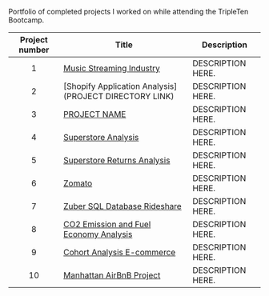 
Portfolio of completed projects I worked on while attending the TripleTen Bootcamp.

| Project number | Title | Description |
| :-----------: | ----------- |----------- |
| 1 | [Music Streaming Industry](https://github.com/pshah116/Triple-Ten-Projects/tree/main/Music%20Streaming%20Industry) | DESCRIPTION HERE. |
| 2 | [Shopify Application Analysis](PROJECT DIRECTORY LINK) | DESCRIPTION HERE. |
| 3 | [PROJECT NAME](https://github.com/pshah116/Triple-Ten-Projects/tree/main/Shopify%20Application%20Analysis) | DESCRIPTION HERE. |
| 4 | [Superstore Analysis](https://github.com/pshah116/Triple-Ten-Projects/tree/main/Superstore%20Analysis) | DESCRIPTION HERE. |
| 5 | [Superstore Returns Analysis](https://github.com/pshah116/Triple-Ten-Projects/tree/main/Superstore%20Returns%20Analysis) | DESCRIPTION HERE. |
| 6 | [Zomato](https://github.com/pshah116/Triple-Ten-Projects/tree/main/Zomato) | DESCRIPTION HERE. |
| 7 | [Zuber SQL Database Rideshare](https://github.com/pshah116/Triple-Ten-Projects/tree/main/Zuber%20SQL%20Database%20Rideshare) | DESCRIPTION HERE. |
| 8 | [CO2 Emission and Fuel Economy Analysis](https://github.com/pshah116/Triple-Ten-Projects/tree/main/CO2%20Emission%20and%20Fuel%20Economy%20Analysis) | DESCRIPTION HERE. |
| 9 | [Cohort Analysis E-commerce](https://github.com/pshah116/Triple-Ten-Projects/tree/main/Cohort%20Analysis%20E-Commerce) | DESCRIPTION HERE. |
| 10| [Manhattan AirBnB Project](https://github.com/pshah116/Triple-Ten-Projects/tree/main/Manhattan%20AirBnB%20Project) | DESCRIPTION HERE. |





 
